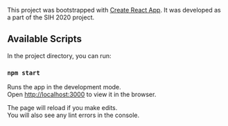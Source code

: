 This project was bootstrapped with [Create React App](https://github.com/facebook/create-react-app).
It was developed as a part of the SIH 2020 project.

## Available Scripts

In the project directory, you can run:

### `npm start`

Runs the app in the development mode.<br />
Open [http://localhost:3000](http://localhost:3000) to view it in the browser.

The page will reload if you make edits.<br />
You will also see any lint errors in the console.
